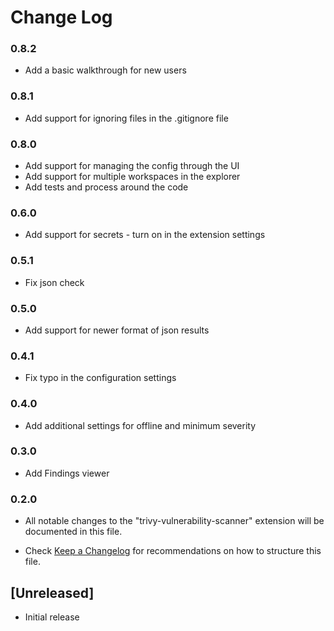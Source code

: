 # Change Log

### 0.8.2 
- Add a basic walkthrough for new users

### 0.8.1 
- Add support for ignoring files in the .gitignore file

### 0.8.0
- Add support for managing the config through the UI
- Add support for multiple workspaces in the explorer
- Add tests and process around the code

### 0.6.0
- Add support for secrets - turn on in the extension settings

### 0.5.1
- Fix json check

### 0.5.0

- Add support for newer format of json results

### 0.4.1

- Fix typo in the configuration settings

### 0.4.0

- Add additional settings for offline and minimum severity

### 0.3.0

- Add Findings viewer

### 0.2.0

- All notable changes to the "trivy-vulnerability-scanner" extension will be documented in this file.

- Check [Keep a Changelog](http://keepachangelog.com/) for recommendations on how to structure this file.

## [Unreleased]

- Initial release
